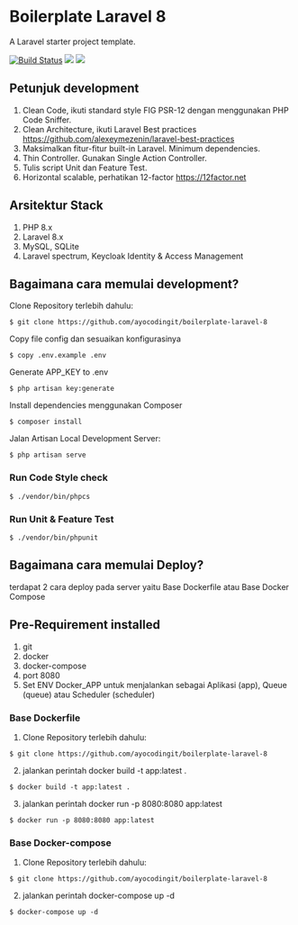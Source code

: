 # Boilerplate Laravel 8

A Laravel starter project template.

[![Build Status](https://travis-ci.com/ayocodingit/boilerplate-laravel-8.svg?branch=master)](https://travis-ci.com/ayocodingit/boilerplate-laravel-8)
<a href="https://codeclimate.com/github/ayocodingit/boilerplate-laravel-8/maintainability"><img src="https://api.codeclimate.com/v1/badges/021fe7fdf0dc5a71adbc/maintainability" /></a>
<a href="https://codeclimate.com/github/ayocodingit/boilerplate-laravel-8/test_coverage"><img src="https://api.codeclimate.com/v1/badges/021fe7fdf0dc5a71adbc/test_coverage" /></a>

## Petunjuk development
1. Clean Code, ikuti standard style FIG PSR-12 dengan menggunakan PHP Code Sniffer.
2. Clean Architecture, ikuti Laravel Best practices https://github.com/alexeymezenin/laravel-best-practices
3. Maksimalkan fitur-fitur built-in Laravel. Minimum dependencies.
4. Thin Controller. Gunakan Single Action Controller.
5. Tulis script Unit dan Feature Test.
6. Horizontal scalable, perhatikan 12-factor https://12factor.net

## Arsitektur Stack
1. PHP 8.x  
2. Laravel 8.x
3. MySQL, SQLite
4. Laravel spectrum, Keycloak Identity & Access Management

## Bagaimana cara memulai development?
Clone Repository terlebih dahulu:
```
$ git clone https://github.com/ayocodingit/boilerplate-laravel-8
```

Copy file config dan sesuaikan konfigurasinya
```
$ copy .env.example .env
```

Generate APP_KEY to .env
```
$ php artisan key:generate
```

Install dependencies menggunakan Composer
```
$ composer install
```
Jalan Artisan Local Development Server:
```
$ php artisan serve
```

### Run Code Style check
```
$ ./vendor/bin/phpcs
```

### Run Unit & Feature Test
```
$ ./vendor/bin/phpunit
```

## Bagaimana cara memulai Deploy?

terdapat 2 cara deploy pada server yaitu Base Dockerfile atau Base Docker Compose

## Pre-Requirement installed
1. git
2. docker
3. docker-compose
4. port 8080
5. Set ENV Docker_APP untuk menjalankan sebagai Aplikasi (app), Queue (queue) atau Scheduler (scheduler)

### Base Dockerfile
1. Clone Repository terlebih dahulu:
```
$ git clone https://github.com/ayocodingit/boilerplate-laravel-8
```
2. jalankan perintah docker build -t app:latest .
```
$ docker build -t app:latest .
```
3. jalankan perintah docker run -p 8080:8080 app:latest
```
$ docker run -p 8080:8080 app:latest
```

### Base Docker-compose
1. Clone Repository terlebih dahulu:
```
$ git clone https://github.com/ayocodingit/boilerplate-laravel-8
```
2. jalankan perintah docker-compose up -d
```
$ docker-compose up -d
```
```
